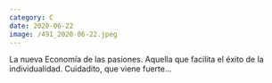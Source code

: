 ```yaml
--- 
category: C 
date: 2020-06-22 
image: /491_2020-06-22.jpeg 
--- 
```


La nueva Economía de las pasiones. Aquella que facilita el éxito de la individualidad. Cuidadito, que viene fuerte...